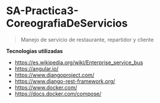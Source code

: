 # SA-Practica3-CoreografiaDeServicios

> Manejo de servicio de restaurante, repartidor y cliente

**Tecnologias utilizadas**
- https://es.wikipedia.org/wiki/Enterprise_service_bus
- https://angular.io/
- https://www.djangoproject.com/
- https://www.django-rest-framework.org/
- https://www.docker.com/
- https://docs.docker.com/compose/